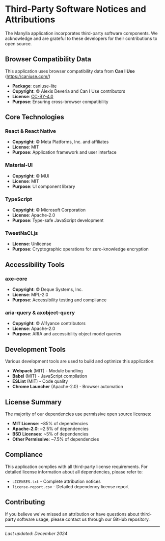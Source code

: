 # Third-Party Software Notices and Attributions

The Manylla application incorporates third-party software components. We acknowledge and are grateful to these developers for their contributions to open source.

## Browser Compatibility Data

This application uses browser compatibility data from **Can I Use** (https://caniuse.com/)
- **Package**: caniuse-lite
- **Copyright**: © Alexis Deveria and Can I Use contributors
- **License**: [CC-BY-4.0](https://creativecommons.org/licenses/by/4.0/)
- **Purpose**: Ensuring cross-browser compatibility

## Core Technologies

### React & React Native
- **Copyright**: © Meta Platforms, Inc. and affiliates
- **License**: MIT
- **Purpose**: Application framework and user interface

### Material-UI
- **Copyright**: © MUI
- **License**: MIT
- **Purpose**: UI component library

### TypeScript
- **Copyright**: © Microsoft Corporation
- **License**: Apache-2.0
- **Purpose**: Type-safe JavaScript development

### TweetNaCl.js
- **License**: Unlicense
- **Purpose**: Cryptographic operations for zero-knowledge encryption

## Accessibility Tools

### axe-core
- **Copyright**: © Deque Systems, Inc.
- **License**: MPL-2.0
- **Purpose**: Accessibility testing and compliance

### aria-query & axobject-query
- **Copyright**: © A11yance contributors
- **License**: Apache-2.0
- **Purpose**: ARIA and accessibility object model queries

## Development Tools

Various development tools are used to build and optimize this application:
- **Webpack** (MIT) - Module bundling
- **Babel** (MIT) - JavaScript compilation
- **ESLint** (MIT) - Code quality
- **Chrome Launcher** (Apache-2.0) - Browser automation

## License Summary

The majority of our dependencies use permissive open source licenses:
- **MIT License**: ~85% of dependencies
- **Apache-2.0**: ~2.5% of dependencies
- **BSD Licenses**: ~5% of dependencies
- **Other Permissive**: ~7.5% of dependencies

## Compliance

This application complies with all third-party license requirements. For detailed license information about all dependencies, please refer to:
- `LICENSES.txt` - Complete attribution notices
- `license-report.csv` - Detailed dependency license report

## Contributing

If you believe we've missed an attribution or have questions about third-party software usage, please contact us through our GitHub repository.

---

*Last updated: December 2024*